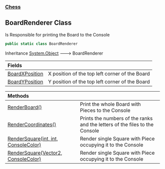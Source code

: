 ### [Chess](Chess.md 'Chess')

## BoardRenderer Class

Is Responsible for printing the Board to the Console

```csharp
public static class BoardRenderer
```

Inheritance [System.Object](https://docs.microsoft.com/en-us/dotnet/api/System.Object 'System.Object') &#129106; BoardRenderer

| Fields | |
| :--- | :--- |
| [BoardXPosition](Chess.BoardRenderer.BoardXPosition.md 'Chess.BoardRenderer.BoardXPosition') | X position of the top left corner of the Board |
| [BoardYPosition](Chess.BoardRenderer.BoardYPosition.md 'Chess.BoardRenderer.BoardYPosition') | Y position of the top left corner of the Board |

| Methods | |
| :--- | :--- |
| [RenderBoard()](Chess.BoardRenderer.RenderBoard().md 'Chess.BoardRenderer.RenderBoard()') | Print the whole Board with Pieces to the Console |
| [RenderCoordinates()](Chess.BoardRenderer.RenderCoordinates().md 'Chess.BoardRenderer.RenderCoordinates()') | Prints the numbers of the ranks and the letters of the files to the Console |
| [RenderSquare(int, int, ConsoleColor)](Chess.BoardRenderer.RenderSquare(int,int,System.ConsoleColor).md 'Chess.BoardRenderer.RenderSquare(int, int, System.ConsoleColor)') | Render single Square with Piece occupying it to the Console |
| [RenderSquare(Vector2, ConsoleColor)](Chess.BoardRenderer.RenderSquare(System.Numerics.Vector2,System.ConsoleColor).md 'Chess.BoardRenderer.RenderSquare(System.Numerics.Vector2, System.ConsoleColor)') | Render single Square with Piece occupying it to the Console |
